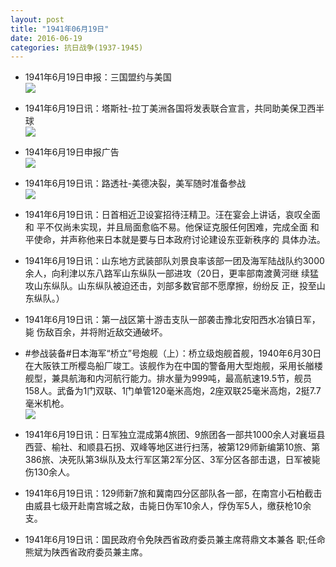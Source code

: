 ```yaml
---
layout: post
title: "1941年06月19日"
date: 2016-06-19
categories: 抗日战争(1937-1945)
---
```


<meta name="referrer" content="no-referrer" />

- 1941年6月19日申报：三国盟约与美国 <br/><img src="https://ww3.sinaimg.cn/large/aca367d8jw1f50xhcj92yj20ow0xuh55.jpg" />

- 1941年6月19日讯：塔斯社-拉丁美洲各国将发表联合宣言，共同助美保卫西半球 <br/><img src="https://ww4.sinaimg.cn/large/aca367d8jw1f50vqt8imsj20ed0bgtb0.jpg" />

- 1941年6月19日申报广告 <br/><img src="https://ww1.sinaimg.cn/large/aca367d8jw1f50u0gb2dgj207n0k4wg6.jpg" />

- 1941年6月19日讯：路透社-美德决裂，美军随时准备参战 <br/><img src="https://ww3.sinaimg.cn/large/aca367d8jw1f50sa0nkhyj205t0jbabm.jpg" />

- 1941年6月19日讯：日首相近卫设宴招待汪精卫。汪在宴会上讲话，哀叹全面和 平不仅尚未实现，并且局面愈临不易。他保证克服任何困难，完成全面 和平使命，并声称他来日本就是要与日本政府讨论建设东亚新秩序的 具体办法。 

- 1941年6月19日讯：山东地方武装部队刘景良率该部一团及海军陆战队约3000 余人，向利津以东八路军山东纵队一部进攻（20日，更率部南渡黄河继 续猛攻山东纵队。山东纵队被迫还击，刘部多数官部不愿摩擦，纷纷反 正，投至山东纵队。） 

- 1941年6月19日讯：第一战区第十游击支队一部袭击豫北安阳西水冶镇日军，毙 伤敌百余，并将附近敌交通破坏。 

- #参战装备#日本海军“桥立”号炮舰（上）：桥立级炮舰首舰，1940年6月30日在大阪铁工所樱岛船厂竣工。该舰作为在中国的警备用大型炮舰，采用长艏楼舰型，兼具航海和内河航行能力。排水量为999吨，最高航速19.5节，舰员158人。武备为1门双联、1门单管120毫米高炮，2座双联25毫米高炮，2挺7.7毫米机枪。 <br/><img src="https://ww3.sinaimg.cn/large/aca367d8jw1f50axvnx5pj20dc080gm8.jpg" />

- 1941年6月19日讯：日军独立混成第4旅团、9旅团各一部共1000余人对襄垣县西营、榆社、和顺县石拐、双峰等地区进行扫荡，被第129师新编第10旅、第386旅、决死队第3纵队及太行军区第2军分区、3军分区各部击退，日军被毙伤130余人。 

- 1941年6月19日讯：129师新7旅和冀南四分区部队各一部，在南宫小石柏截击由威县七级开赴南宫城之敌，击毙日伪军10余人，俘伪军5人，缴获枪10余支。 

- 1941年6月19日讯：国民政府令免陕西省政府委员兼主席蒋鼎文本兼各 职;任命熊斌为陕西省政府委员兼主席。 

